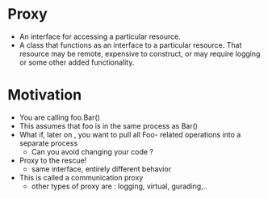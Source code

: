 # Proxy

- An interface for accessing a particular resource.
- A class that functions as an interface to a particular resource. That resource may be remote, expensive to construct, or may require logging or some other added functionality.

# Motivation

- You are calling foo.Bar()
- This assumes that foo is in the same process as Bar()
- What if, later on , you want to pull all Foo- related operations into a separate process
  - Can you avoid changing your code ?
- Proxy to the rescue!
  - same interface, entirely different behavior
- This is called a communication proxy
  - other types of proxy are : logging, virtual, gurading,..
